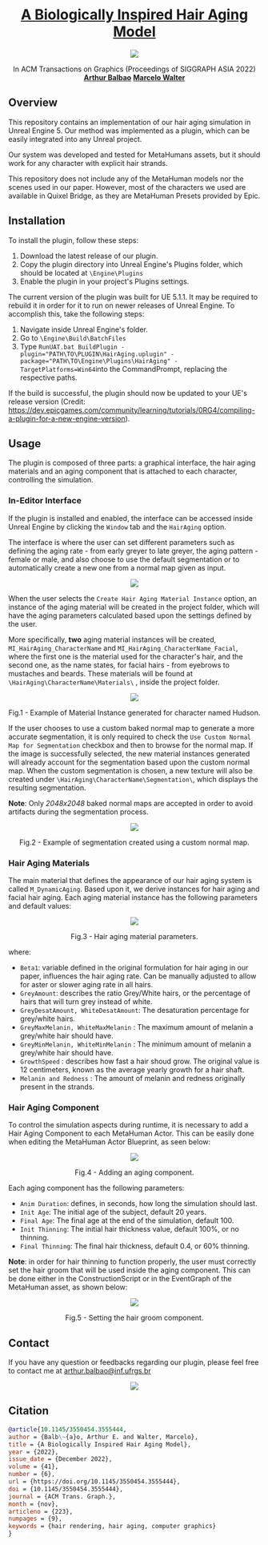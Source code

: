 <h1 align="center"><a href="https://www.inf.ufrgs.br/~mwalter/hairaging/">A Biologically Inspired Hair Aging Model</a></h1>

<p align="center">  
      <img src =https://user-images.githubusercontent.com/31601033/226077728-ecf7b64d-ef13-4a12-aaaf-8c01366f0b4f.jpg >  
 </p>  


<p align="center">
	In ACM Transactions on Graphics (Proceedings of SIGGRAPH ASIA 2022)
    <br />
    <a href=""><strong>Arthur Balbao</strong></a>  <a href=https://www.inf.ufrgs.br/~mwalter/"><strong>Marcelo Walter</strong></a>
  </p>

  
  ## Overview
   This repository contains an implementation of our hair aging simulation in Unreal Engine 5. Our method was implemented as a plugin, which can be easily integrated into any Unreal project.
  
  Our system was developed and tested for MetaHumans assets, but it should work for any character with explicit hair strands.
  
      
  This repository does not include any of the MetaHuman models nor the scenes used in our paper. However, most of the characters we used are available in Quixel Bridge, as they are MetaHuman Presets provided by Epic.

 ## Installation
  To install the plugin, follow these steps:

  1. Download the latest release of our plugin.
  2. Copy the plugin directory into Unreal Engine's Plugins folder, which should be located at `\Engine\Plugins`
  3. Enable the plugin in your project's Plugins settings.
      
  The current version of the plugin was built for UE 5.1.1. It may be required to rebuild it in order for it to run on newer releases of Unreal Engine. To accomplish this, take the following steps:
      
  1. Navigate inside Unreal Engine's folder.
  2. Go to `\Engine\Build\BatchFiles` 
  3. Type `RunUAT.bat BuildPlugin -plugin="PATH\TO\PLUGIN\HairAging.uplugin" -package="PATH\TO\Engine\Plugins\HairAging" -TargetPlatforms=Win64`into the CommandPrompt, replacing the respective paths. 
      
 If the build is successful, the plugin should now be updated to your UE's release version (Credit: https://dev.epicgames.com/community/learning/tutorials/0RG4/compiling-a-plugin-for-a-new-engine-version). 
      
 ## Usage
      
 The plugin is composed of three parts: a graphical interface, the hair aging materials and an aging component that is attached to each character, controlling the simulation.

 
 ### In-Editor Interface 
      
If the plugin is installed and enabled, the interface can be accessed inside Unreal Engine by clicking the `Window` tab and the `HairAging` option. 
      
The interface is where the user can set different parameters such as defining the aging rate - from early greyer to late greyer, the aging pattern - female or male, and also choose to use the default segmentation or to automatically create a new one from a normal map given as input.
         
<p align="center">  
      <img src =https://user-images.githubusercontent.com/31601033/226077701-2846ee9f-dc78-4e7f-b5c5-f770b139ba5a.png >  
 </p>  

  
      
When the user selects the `Create Hair Aging Material Instance` option, an instance of the aging material will be created in the project folder, which will have the aging parameters calculated based upon the settings defined by the user. 
      
More specifically, **two** aging material instances will be created, `MI_HairAging_CharacterName` and `MI_HairAging_CharacterName_Facial`, where the first one is the material used for the character's hair, and the second one, as the name states, for facial hairs - from eyebrows to mustaches and beards. These materials will be found at `\HairAging\CharacterName\Materials\` , inside the project folder.

<p align="center">  
      <img src =https://user-images.githubusercontent.com/31601033/226065275-9df22635-424d-4d69-9224-b563af3063c0.png>
      </p>
      <p align="center">  
      Fig.1 - Example of Material Instance generated for character named Hudson.
       </p>

 If the user chooses to use a custom baked normal map to generate a more accurate segmentation, it is only required to check the `Use Custom Normal Map for Segmentation` checkbox and then to browse for the normal map. If the image is successfully selected, the new material instances generated will already account for the segmentation based upon the custom normal map. When the custom segmentation is chosen, a new texture will also be created under `\HairAging\CharacterName\Segmentation\`, which displays the resulting segmentation. 
      
 **Note**: Only *2048x2048* baked normal maps are accepted in order to avoid artifacts during the segmentation process.
     
<p align="center">  
      <img src = https://user-images.githubusercontent.com/31601033/226066721-49a16125-5a32-44b6-aeb7-4e703cd47b1e.png>
      </p>
      <p align="center">  
      Fig.2 - Example of segmentation created using a custom normal map.
       </p>
      
### Hair Aging Materials
 The main material that defines the appearance of our hair aging system is called `M_DynamicAging`. Based upon it, we derive instances for hair aging and facial hair aging.
 Each aging material instance has the following parameters and default values:
     
<p align="center">  
      <img src =https://user-images.githubusercontent.com/31601033/226068711-992c515b-4e2c-4af8-ac5e-69a946a81bb6.png>
      </p>
      <p align="center">  
      Fig.3 - Hair aging material parameters.
       </p>
 where:
      
      
- `Beta1`: variable defined in the original formulation for hair aging in our paper, influences the hair aging rate. Can be manually adjusted to allow for aster or slower aging rate in all hairs.
- `GreyAmount`: describes the ratio Grey/White hairs, or the percentage of hairs that will turn grey instead of white.
- `GreyDesatAmount, WhiteDesatAmount`: The desaturation percentage for grey/white hairs.
- `GreyMaxMelanin, WhiteMaxMelanin` : The maximum amount of melanin a grey/white hair should have.
- `GreyMinMelanin, WhiteMinMelanin` : The minimum amount of melanin a grey/white hair should have.
- `GrowthSpeed` : describes how fast a hair shoud grow. The original value is 12 centimeters, known as the average yearly growth for a hair shaft.
- `Melanin and Redness` : The amount of melanin and redness originally present in the strands.

### Hair Aging Component

 To control the simulation aspects during runtime, it is necessary to add a Hair Aging Component to each MetaHuman Actor. This can be easily done when editing the MetaHuman Actor Blueprint, as seen below: 
      
<p align="center">  
      <img src =https://user-images.githubusercontent.com/31601033/226070633-7d997abc-b579-4f42-b0e1-b9276a211a57.png>
      </p>
      <p align="center">  
      Fig.4 - Adding an aging component.
       </p>

 Each aging component has the following parameters:
      
 - `Anim Duration`: defines, in seconds, how long the simulation should last.
 - `Init Age`: The initial age of the subject, default 20 years.
 - `Final Age`: The final age at the end of the simulation, default 100.
 - `Init Thinning`: The initial hair thickness value, default 100%, or no thinning.      
 - `Final Thinning`: The final hair thickness, default 0.4, or 60% thinning.
      
  **Note**: in order for hair thinning to function properly, the user must correctly set the hair groom that will be used inside the aging component. This can be done either in the ConstructionScript or in the EventGraph of the MetaHuman asset, as shown below:
  
<p align="center">  
      <img src =https://user-images.githubusercontent.com/31601033/226071253-0a078fb9-72c2-4e7a-b4f7-c834f63a1e48.png>
      </p>
      <p align="center">  
      Fig.5 - Setting the hair groom component.
       </p>
       
## Contact
 If you have any question or feedbacks regarding our plugin, please feel free to contact me at arthur.balbao@inf.ufrgs.br
<p align="center">  
      <img src =./agingSimulation.gif >  
 </p>  

 ## Citation  
```bibtex
@article{10.1145/3550454.3555444,
author = {Balb\~{a}o, Arthur E. and Walter, Marcelo},
title = {A Biologically Inspired Hair Aging Model},
year = {2022},
issue_date = {December 2022},
volume = {41},
number = {6},
url = {https://doi.org/10.1145/3550454.3555444},
doi = {10.1145/3550454.3555444},
journal = {ACM Trans. Graph.},
month = {nov},
articleno = {223},
numpages = {9},
keywords = {hair rendering, hair aging, computer graphics}
}
```
      
      
